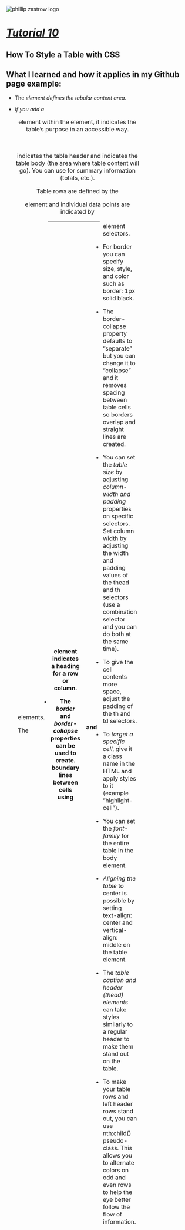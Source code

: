 ![phillip zastrow logo](https://pbs.twimg.com/profile_images/1452633114044403715/d3liT5vd_400x400.jpg)

# [_Tutorial 10_](https://www.digitalocean.com/community/tutorials/how-to-style-a-table-with-css)

## How To Style a Table with CSS

## What I learned and how it applies in my Github page example:

- The _<table>_ element defines the tabular content area.

- If you add a _<caption>_ element within the <table> element, it indicates the table’s purpose in an accessible way.

- _<thead>_ indicates the table header and <tbody> indicates the table body (the area where table content will go). You can use <tfoot> for summary information (totals, etc.).

- Table rows are defined by the _<tr>_ element and individual data points are indicated by _<td>_ elements.

- The _<th>_ element indicates a heading for a row or column.

- The _border_ and _border-collapse_ properties can be used to create. boundary lines between cells using <th> and <td> element selectors.

- For border you can specify size, style, and color such as border: 1px solid black.

- The border-collapse property defaults to “separate” but you can change it to “collapse” and it removes spacing between table cells so borders overlap and straight lines are created.

- You can set the _table size_ by adjusting _column-width and padding_ properties on specific selectors. Set column width by adjusting the width and padding values of the thead and th selectors (use a combination selector and you can do both at the same time).

- To give the cell contents more space, adjust the padding of the th and td selectors.

- To _target a specific cell_, give it a class name in the HTML and apply styles to it (example “highlight-cell”).

- You can set the _font-family_ for the entire table in the body element.

- _Aligning the table_ to center is possible by setting text-align: center and vertical-align: middle on the table element.

- The _table caption and header (thead) elements_ can take styles similarly to a regular header to make them stand out on the table.

- To make your table rows and left header rows stand out, you can use nth:child() pseudo-class. This allows you to alternate colors on odd and even rows to help the eye better follow the flow of information.
